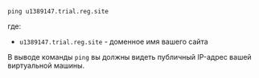 ```
ping u1389147.trial.reg.site
```
где:
- `u1389147.trial.reg.site` - доменное имя вашего сайта

В выводе команды `ping` вы должны видеть публичный IP-адрес вашей виртуальной машины.
